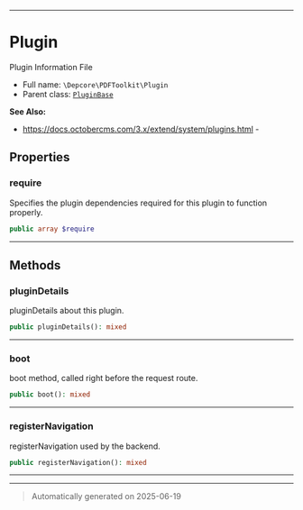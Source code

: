 ***

# Plugin

Plugin Information File



* Full name: `\Depcore\PDFToolkit\Plugin`
* Parent class: [`PluginBase`](../../System/Classes/PluginBase.md)

**See Also:**

* https://docs.octobercms.com/3.x/extend/system/plugins.html - 



## Properties


### require

Specifies the plugin dependencies required for this plugin to function properly.

```php
public array $require
```






***

## Methods


### pluginDetails

pluginDetails about this plugin.

```php
public pluginDetails(): mixed
```












***

### boot

boot method, called right before the request route.

```php
public boot(): mixed
```












***

### registerNavigation

registerNavigation used by the backend.

```php
public registerNavigation(): mixed
```












***


***
> Automatically generated on 2025-06-19
